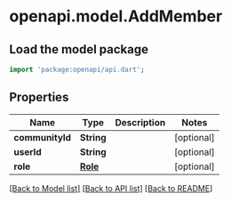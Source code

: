 # openapi.model.AddMember

## Load the model package
```dart
import 'package:openapi/api.dart';
```

## Properties
Name | Type | Description | Notes
------------ | ------------- | ------------- | -------------
**communityId** | **String** |  | [optional] 
**userId** | **String** |  | [optional] 
**role** | [**Role**](Role.md) |  | [optional] 

[[Back to Model list]](../README.md#documentation-for-models) [[Back to API list]](../README.md#documentation-for-api-endpoints) [[Back to README]](../README.md)


